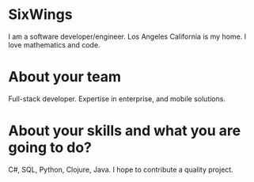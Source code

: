 SixWings
================

I am a software developer/engineer.  Los Angeles California is my home.  I love mathematics and code.


About your team
===========================

Full-stack developer.  Expertise in enterprise, and mobile solutions.

About your skills and what you are going to do?
=======

C#, SQL, Python, Clojure, Java.  I hope to contribute a quality project.

